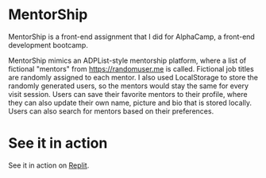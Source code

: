 # MentorShip

MentorShip is a front-end assignment that I did for AlphaCamp, a front-end development bootcamp.

MentorShip mimics an ADPList-style mentorship platform, where a list of fictional "mentors" from https://randomuser.me is called. Fictional job titles are randomly assigned to each mentor. I also used LocalStorage to store the randomly generated users, so the mentors would stay the same for every visit session. Users can save their favorite mentors to their profile, where they can also update their own name, picture and bio that is stored locally. Users can also search for mentors based on their preferences.

# See it in action

See it in action on [Replit](https://mentorship-list--jc102.repl.co/search.html).
